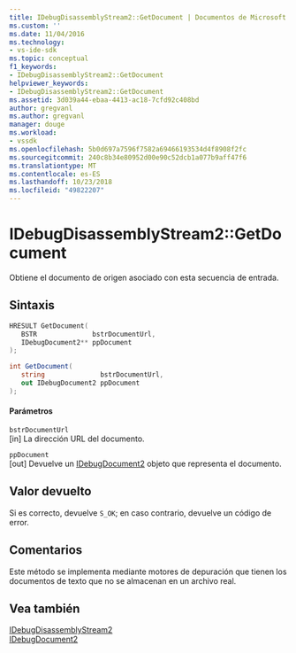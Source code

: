 ```yaml
---
title: IDebugDisassemblyStream2::GetDocument | Documentos de Microsoft
ms.custom: ''
ms.date: 11/04/2016
ms.technology:
- vs-ide-sdk
ms.topic: conceptual
f1_keywords:
- IDebugDisassemblyStream2::GetDocument
helpviewer_keywords:
- IDebugDisassemblyStream2::GetDocument
ms.assetid: 3d039a44-ebaa-4413-ac18-7cfd92c408bd
author: gregvanl
ms.author: gregvanl
manager: douge
ms.workload:
- vssdk
ms.openlocfilehash: 5b0d697a7596f7582a69466193534d4f8908f2fc
ms.sourcegitcommit: 240c8b34e80952d00e90c52dcb1a077b9aff47f6
ms.translationtype: MT
ms.contentlocale: es-ES
ms.lasthandoff: 10/23/2018
ms.locfileid: "49822207"
---
```

# <a name="idebugdisassemblystream2getdocument"></a>IDebugDisassemblyStream2::GetDocument
Obtiene el documento de origen asociado con esta secuencia de entrada.  
  
## <a name="syntax"></a>Sintaxis  
  
```cpp  
HRESULT GetDocument(   
   BSTR              bstrDocumentUrl,  
   IDebugDocument2** ppDocument  
);  
```  
  
```csharp  
int GetDocument(   
   string              bstrDocumentUrl,  
   out IDebugDocument2 ppDocument  
);  
```  
  
#### <a name="parameters"></a>Parámetros  
 `bstrDocumentUrl`  
 [in] La dirección URL del documento.  
  
 `ppDocument`  
 [out] Devuelve un [IDebugDocument2](../../../extensibility/debugger/reference/idebugdocument2.md) objeto que representa el documento.  
  
## <a name="return-value"></a>Valor devuelto  
 Si es correcto, devuelve `S_OK`; en caso contrario, devuelve un código de error.  
  
## <a name="remarks"></a>Comentarios  
 Este método se implementa mediante motores de depuración que tienen los documentos de texto que no se almacenan en un archivo real.  
  
## <a name="see-also"></a>Vea también  
 [IDebugDisassemblyStream2](../../../extensibility/debugger/reference/idebugdisassemblystream2.md)   
 [IDebugDocument2](../../../extensibility/debugger/reference/idebugdocument2.md)